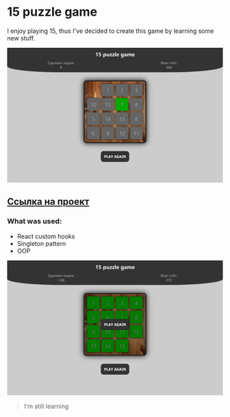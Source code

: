# 15 puzzle game

I enjoy playing 15, thus I've decided to create this game by learning some new stuff. 

![](/for_readme/1.jpg)

## **[Ссылка на проект](https://daniilboyarinkov.github.io/15PuzzleGame/)**

### What was used:
-   React custom hooks
-   Singleton pattern
-   OOP

![](/for_readme/2.jpg)

> I'm still learning
